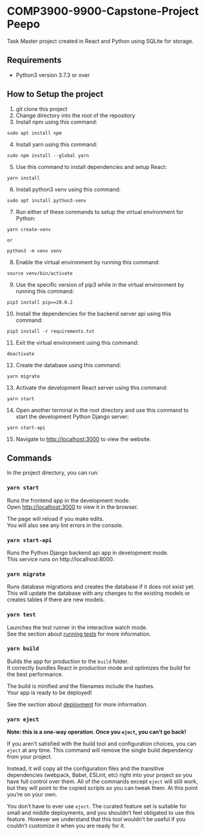 # COMP3900-9900-Capstone-Project Peepo

Task Master project created in React and Python using SQLite for storage.

## Requirements
- Python3 version 3.7.3 or over

## How to Setup the project

1. git clone this project
2. Change directory into the root of the repository
3. Install npm using this command:

```
sudo apt install npm
```

4. Install yarn using this command:

```
sudo npm install --global yarn
```

5. Use this command to install dependencies and setup React:

```
yarn install
```

6. Install python3 venv using this command:

```
sudo apt install python3-venv
```

7. Run either of these commands to setup the virtual environment for Python:

```
yarn create-venv

or

python3 -m venv venv
```

8. Enable the virtual environment by running this command:

```
source venv/bin/activate
```

9. Use the specific version of pip3 while in the virtual environment by running this command:

```
pip3 install pip==20.0.2
```

10. Install the dependencies for the backend server api using this command:

```
pip3 install -r requirements.txt
```

11. Exit the virtual environment using this command:

```
deactivate
```

12. Create the database using this command:

```
yarn migrate
```

13. Activate the development React server using this command:

```
yarn start
```

14. Open another terminal in the root directory and use this command to start the development Python Django server:

```
yarn start-api
```

15. Navigate to [http://localhost:3000](http://localhost:3000) to view the website.

## Commands

In the project directory, you can run:

### `yarn start`

Runs the frontend app in the development mode.\
Open [http://localhost:3000](http://localhost:3000) to view it in the browser.

The page will reload if you make edits.\
You will also see any lint errors in the console.

### `yarn start-api`

Runs the Python Django backend api app in development mode.\
This service runs on http://localhost:8000.

### `yarn migrate`

Runs database migrations and creates the database if it does not exist yet.\
This will update the database with any changes to the existing models or creates tables if there are new models.

### `yarn test`

Launches the test runner in the interactive watch mode.\
See the section about [running tests](https://facebook.github.io/create-react-app/docs/running-tests) for more information.

### `yarn build`

Builds the app for production to the `build` folder.\
It correctly bundles React in production mode and optimizes the build for the best performance.

The build is minified and the filenames include the hashes.\
Your app is ready to be deployed!

See the section about [deployment](https://facebook.github.io/create-react-app/docs/deployment) for more information.

### `yarn eject`

**Note: this is a one-way operation. Once you `eject`, you can’t go back!**

If you aren’t satisfied with the build tool and configuration choices, you can `eject` at any time. This command will remove the single build dependency from your project.

Instead, it will copy all the configuration files and the transitive dependencies (webpack, Babel, ESLint, etc) right into your project so you have full control over them. All of the commands except `eject` will still work, but they will point to the copied scripts so you can tweak them. At this point you’re on your own.

You don’t have to ever use `eject`. The curated feature set is suitable for small and middle deployments, and you shouldn’t feel obligated to use this feature. However we understand that this tool wouldn’t be useful if you couldn’t customize it when you are ready for it.
